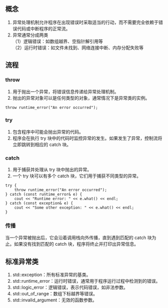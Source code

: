 ## 概念
1. 异常处理机制允许程序在出现错误时采取适当的行动，而不需要完全依赖于错误代码或中断程序的正常流。
2. 异常通常分成两类\
（1）逻辑错误：如数组越界、空指针解引用等\
（2）运行时错误：如文件未找到、网络连接中断、内存分配失败等
## 流程
### throw
1. 用于抛出一个异常，将错误信息传递给异常处理机制。
2. 抛出的异常对象可以是任何类型的对象，通常情况下是异常类的实例。
```
throw runtime_error("An error occurred");
```
### try
1. 包含程序中可能会抛出异常的代码。
2. 程序会在执行 try 块中的代码时监控异常的发生。如果发生了异常，控制流将立即跳转到相应的 catch 块。
### catch
1. 用于捕获并处理从 try 块中抛出的异常。
2. 一个 try 块可以有多个 catch 块，它们用于捕获不同类型的异常。
```
try {
    throw runtime_error("An error occurred");
} catch (const runtime_error& e) {
    cout << "Runtime error: " << e.what() << endl;
} catch (const exception& e) {
    cout << "Some other exception: " << e.what() << endl;
}
```
### 传播
当一个异常被抛出后，它会沿着调用栈向外传播，直到遇到匹配的 catch 块为止。如果没有找到匹配的 catch 块，程序将终止并打印出异常信息。

## 标准异常类
1. std::exception：所有标准异常的基类。
2. std::runtime_error：运行时错误，通常用于程序运行过程中检测到的错误。
3. std::logic_error：逻辑错误，表示代码错误，如非法参数。
4. std::out_of_range：数组下标越界等错误。
5. std::invalid_argument：无效的函数参数。